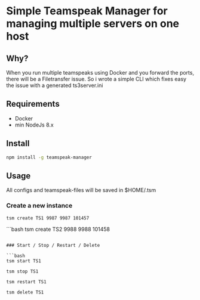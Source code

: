 # Simple Teamspeak Manager for managing multiple servers on one host

## Why?

When you run multiple teamspeaks using Docker and you forward the ports, there will be a Filetransfer issue. So i wrote a simple CLI which fixes easy the issue with a generated ts3server.ini

## Requirements

* Docker
* min NodeJs 8.x

## Install

```bash
npm install -g teamspeak-manager
```

## Usage

All configs and teamspeak-files will be saved in $HOME/.tsm

### Create a new instance

```bash
tsm create TS1 9987 9987 101457
```

´´´bash
tsm create TS2 9988 9988 101458
```

### Start / Stop / Restart / Delete

```bash
tsm start TS1

tsm stop TS1

tsm restart TS1

tsm delete TS1
```